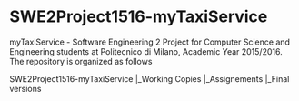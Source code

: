 # SWE2Project1516-myTaxiService
myTaxiService - Software Engineering 2 Project for Computer Science and Engineering students at Politecnico di Milano, Academic Year 2015/2016.
The repository is organized as follows

SWE2Project1516-myTaxiService
|_Working Copies
|_Assignements
|_Final versions
